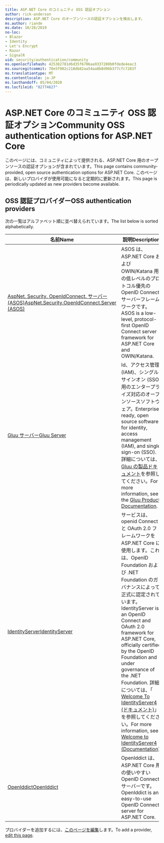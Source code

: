 ```yaml
---
title: ASP.NET Core のコミュニティ OSS 認証オプション
author: rick-anderson
description: ASP.NET Core のオープンソースの認証オプションを検出します。
ms.author: riande
ms.date: 10/28/2019
no-loc:
- Blazor
- Identity
- Let's Encrypt
- Razor
- SignalR
uid: security/authentication/community
ms.openlocfilehash: 425382781d6d35f6706aa9337280b0fdede4eac3
ms.sourcegitcommit: 70e5f982c218db82aa54aa8b8d96b377cfc7283f
ms.translationtype: MT
ms.contentlocale: ja-JP
ms.lasthandoff: 05/04/2020
ms.locfileid: "82774627"
---
```

# <a name="community-oss-authentication-options-for-aspnet-core"></a><span data-ttu-id="f3c26-103">ASP.NET Core のコミュニティ OSS 認証オプション</span><span class="sxs-lookup"><span data-stu-id="f3c26-103">Community OSS authentication options for ASP.NET Core</span></span>

<span data-ttu-id="f3c26-104">このページには、コミュニティによって提供される、ASP.NET Core 用のオープンソースの認証オプションが含まれています。</span><span class="sxs-lookup"><span data-stu-id="f3c26-104">This page contains community-provided, open source authentication options for ASP.NET Core.</span></span> <span data-ttu-id="f3c26-105">このページは、新しいプロバイダが使用可能になると定期的に更新されます。</span><span class="sxs-lookup"><span data-stu-id="f3c26-105">This page is periodically updated as new providers become available.</span></span>

## <a name="oss-authentication-providers"></a><span data-ttu-id="f3c26-106">OSS 認証プロバイダー</span><span class="sxs-lookup"><span data-stu-id="f3c26-106">OSS authentication providers</span></span>

<span data-ttu-id="f3c26-107">次の一覧はアルファベット順に並べ替えられています。</span><span class="sxs-lookup"><span data-stu-id="f3c26-107">The list below is sorted alphabetically.</span></span>

| <span data-ttu-id="f3c26-108">名前</span><span class="sxs-lookup"><span data-stu-id="f3c26-108">Name</span></span> | <span data-ttu-id="f3c26-109">説明</span><span class="sxs-lookup"><span data-stu-id="f3c26-109">Description</span></span> |
| ---- | ----------- |
| [<span data-ttu-id="f3c26-110">AspNet. Security. OpenIdConnect. サーバー (ASOS)</span><span class="sxs-lookup"><span data-stu-id="f3c26-110">AspNet.Security.OpenIdConnect.Server (ASOS)</span></span>](https://github.com/aspnet-contrib/AspNet.Security.OpenIdConnect.Server) | <span data-ttu-id="f3c26-111">ASOS は、ASP.NET Core および OWIN/Katana 用の低レベルのプロトコル優先の OpenID Connect サーバーフレームワークです。</span><span class="sxs-lookup"><span data-stu-id="f3c26-111">ASOS is a low-level, protocol-first OpenID Connect server framework for ASP.NET Core and OWIN/Katana.</span></span> |
| [<span data-ttu-id="f3c26-112">Gluu サーバー</span><span class="sxs-lookup"><span data-stu-id="f3c26-112">Gluu Server</span></span>](https://gluu.org/) | <span data-ttu-id="f3c26-113">Id、アクセス管理 (IAM)、シングルサインオン (SSO) 用のエンタープライズ対応のオープンソースソフトウェア。</span><span class="sxs-lookup"><span data-stu-id="f3c26-113">Enterprise ready, open source software for identity, access management (IAM), and single sign-on (SSO).</span></span> <span data-ttu-id="f3c26-114">詳細については、 [Gluu の製品ドキュメント](https://gluu.org/docs/)を参照してください。</span><span class="sxs-lookup"><span data-stu-id="f3c26-114">For more information, see the [Gluu Product Documentation](https://gluu.org/docs/).</span></span> |
| [<span data-ttu-id="f3c26-115">IdentityServer</span><span class="sxs-lookup"><span data-stu-id="f3c26-115">IdentityServer</span></span>](https://identityserver.io/) | <span data-ttu-id="f3c26-116">サービスは、openid Connect と OAuth 2.0 フレームワークを ASP.NET Core に使用します。これは、OpenID Foundation および .NET Foundation のガバナンスによって正式に認定されています。</span><span class="sxs-lookup"><span data-stu-id="f3c26-116">IdentityServer is an OpenID Connect and OAuth 2.0 framework for ASP.NET Core, officially certified by the OpenID Foundation and under governance of the .NET Foundation.</span></span> <span data-ttu-id="f3c26-117">詳細については、「 [Welcome To IdentityServer4 (ドキュメント)](https://identityserver4.readthedocs.io/en/latest/)」を参照してください。</span><span class="sxs-lookup"><span data-stu-id="f3c26-117">For more information, see [Welcome to IdentityServer4 (Documentation)](https://identityserver4.readthedocs.io/en/latest/).</span></span> |
| [<span data-ttu-id="f3c26-118">OpenIddict</span><span class="sxs-lookup"><span data-stu-id="f3c26-118">OpenIddict</span></span>](https://github.com/openiddict/openiddict-core) | <span data-ttu-id="f3c26-119">OpenIddict は、ASP.NET Core 用の使いやすい OpenID Connect サーバーです。</span><span class="sxs-lookup"><span data-stu-id="f3c26-119">OpenIddict is an easy-to-use OpenID Connect server for ASP.NET Core.</span></span> |

<span data-ttu-id="f3c26-120">プロバイダーを追加するには、[このページを編集](https://github.com/login?return_to=https%3A%2F%2Fgithub.com%2Faspnet%2FDocs%2Fedit%2Fmaster%2Faspnetcore%2Fsecurity%2Fauthentication%2Fcommunity.md)します。</span><span class="sxs-lookup"><span data-stu-id="f3c26-120">To add a provider, [edit this page](https://github.com/login?return_to=https%3A%2F%2Fgithub.com%2Faspnet%2FDocs%2Fedit%2Fmaster%2Faspnetcore%2Fsecurity%2Fauthentication%2Fcommunity.md).</span></span>
